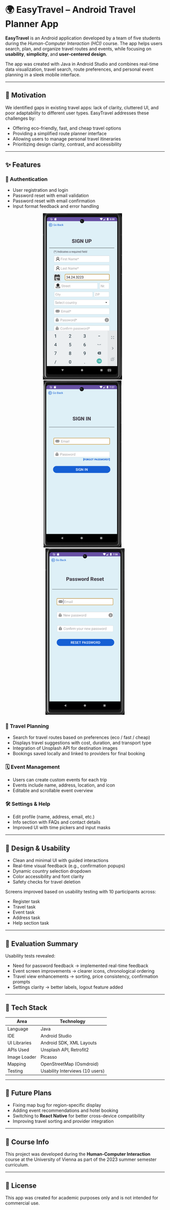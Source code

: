 # 🌍 EasyTravel – Android Travel Planner App

**EasyTravel** is an Android application developed by a team of five students during the *Human-Computer Interaction (HCI)* course. The app helps users search, plan, and organize travel routes and events, while focusing on **usability**, **simplicity**, and **user-centered design**.

The app was created with Java in Android Studio and combines real-time data visualization, travel search, route preferences, and personal event planning in a sleek mobile interface.

---

## 🧠 Motivation

We identified gaps in existing travel apps: lack of clarity, cluttered UI, and poor adaptability to different user types. EasyTravel addresses these challenges by:
- Offering eco-friendly, fast, and cheap travel options
- Providing a simplified route planner interface
- Allowing users to manage personal travel itineraries
- Prioritizing design clarity, contrast, and accessibility

---

## ✨ Features

### 🔐 Authentication
- User registration and login
- Password reset with email validation
- Password reset with email confirmation
- Input format feedback and error handling
<p align="center">
  <img src="./images/screen_signup.png" alt="Sign Up" width="250"/>
  &nbsp;&nbsp;&nbsp;
  <img src="./images/screen_signin.png" alt="Sign In" width="246"/>
  &nbsp;&nbsp;&nbsp;
  <img src="./images/screen_reset.png" alt="Password Reset" width="250"/>
</p>


### 🧭 Travel Planning
- Search for travel routes based on preferences (eco / fast / cheap)
- Displays travel suggestions with cost, duration, and transport type
- Integration of Unsplash API for destination images
- Bookings saved locally and linked to providers for final booking

### 🗓️ Event Management
- Users can create custom events for each trip
- Events include name, address, location, and icon
- Editable and scrollable event overview

### 🛠 Settings & Help
- Edit profile (name, address, email, etc.)
- Info section with FAQs and contact details
- Improved UI with time pickers and input masks

---

## 🎨 Design & Usability

- Clean and minimal UI with guided interactions
- Real-time visual feedback (e.g., confirmation popups)
- Dynamic country selection dropdown
- Color accessibility and font clarity
- Safety checks for travel deletion

Screens improved based on usability testing with 10 participants across:
- Register task
- Travel task
- Event task
- Address task
- Help section task

---

## 🧪 Evaluation Summary

Usability tests revealed:
- Need for password feedback → implemented real-time feedback
- Event screen improvements → clearer icons, chronological ordering
- Travel view enhancements → sorting, price consistency, confirmation prompts
- Settings clarity → better labels, logout feature added

---

## 🔧 Tech Stack

| Area              | Technology                     |
|-------------------|--------------------------------|
| Language          | Java                           |
| IDE               | Android Studio                 |
| UI Libraries      | Android SDK, XML Layouts       |
| APIs Used         | Unsplash API, Retrofit2        |
| Image Loader      | Picasso                        |
| Mapping           | OpenStreetMap (Osmdroid)       |
| Testing           | Usability Interviews (10 users)|

---

## 🚀 Future Plans

- Fixing map bug for region-specific display
- Adding event recommendations and hotel booking
- Switching to **React Native** for better cross-device compatibility
- Improving travel sorting and provider integration

---

## 📘 Course Info

This project was developed during the **Human-Computer Interaction** course at the University of Vienna as part of the 2023 summer semester curriculum.

---

## 📄 License

This app was created for academic purposes only and is not intended for commercial use.
